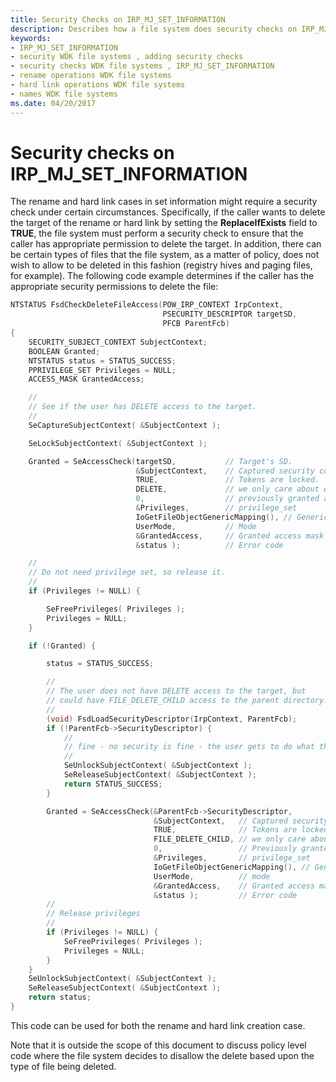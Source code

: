 ```yaml
---
title: Security Checks on IRP_MJ_SET_INFORMATION
description: Describes how a file system does security checks on IRP_MJ_SET_INFORMATION
keywords:
- IRP_MJ_SET_INFORMATION
- security WDK file systems , adding security checks
- security checks WDK file systems , IRP_MJ_SET_INFORMATION
- rename operations WDK file systems
- hard link operations WDK file systems
- names WDK file systems
ms.date: 04/20/2017
---
```


# Security checks on IRP_MJ_SET_INFORMATION

The rename and hard link cases in set information might require a security check under certain circumstances. Specifically, if the caller wants to delete the target of the rename or hard link by setting the **ReplaceIfExists** field to **TRUE**, the file system must perform a security check to ensure that the caller has appropriate permission to delete the target. In addition, there can be certain types of files that the file system, as a matter of policy, does not wish to allow to be deleted in this fashion (registry hives and paging files, for example). The following code example determines if the caller has the appropriate security permissions to delete the file:

```cpp
NTSTATUS FsdCheckDeleteFileAccess(POW_IRP_CONTEXT IrpContext,
                                  PSECURITY_DESCRIPTOR targetSD,
                                  PFCB ParentFcb)
{
    SECURITY_SUBJECT_CONTEXT SubjectContext;
    BOOLEAN Granted;
    NTSTATUS status = STATUS_SUCCESS;
    PPRIVILEGE_SET Privileges = NULL;
    ACCESS_MASK GrantedAccess;

    //
    // See if the user has DELETE access to the target.
    //
    SeCaptureSubjectContext( &SubjectContext );

    SeLockSubjectContext( &SubjectContext );

    Granted = SeAccessCheck(targetSD,           // Target's SD.
                            &SubjectContext,    // Captured security context.
                            TRUE,               // Tokens are locked.
                            DELETE,             // we only care about delete
                            0,                  // previously granted access.
                            &Privileges,        // privilege_set
                            IoGetFileObjectGenericMapping(), // Generic mappings.
                            UserMode,           // Mode
                            &GrantedAccess,     // Granted access mask
                            &status );          // Error code

    //
    // Do not need privilege set, so release it.
    //
    if (Privileges != NULL) {

        SeFreePrivileges( Privileges );
        Privileges = NULL;
    }

    if (!Granted) {

        status = STATUS_SUCCESS;

        //
        // The user does not have DELETE access to the target, but
        // could have FILE_DELETE_CHILD access to the parent directory.
        //
        (void) FsdLoadSecurityDescriptor(IrpContext, ParentFcb);
        if (!ParentFcb->SecurityDescriptor) {
            //
            // fine - no security is fine - the user gets to do what they want
            //
            SeUnlockSubjectContext( &SubjectContext );
            SeReleaseSubjectContext( &SubjectContext );
            return STATUS_SUCCESS;
        }

        Granted = SeAccessCheck(&ParentFcb->SecurityDescriptor,
                                &SubjectContext,   // Captured security context.
                                TRUE,              // Tokens are locked.
                                FILE_DELETE_CHILD, // we only care about delete
                                0,                 // Previously granted access.
                                &Privileges,       // privilege_set
                                IoGetFileObjectGenericMapping(), // Generic mappings
                                UserMode,          // mode
                                &GrantedAccess,    // Granted access mask
                                &status );         // Error code
        //
        // Release privileges
        //
        if (Privileges != NULL) {
            SeFreePrivileges( Privileges );
            Privileges = NULL;
        }
    }
    SeUnlockSubjectContext( &SubjectContext );
    SeReleaseSubjectContext( &SubjectContext );
    return status;
}
```

This code can be used for both the rename and hard link creation case.

Note that it is outside the scope of this document to discuss policy level code where the file system decides to disallow the delete based upon the type of file being deleted.
